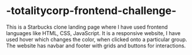 # -totalitycorp-frontend-challenge-
This is a Starbucks clone landing page where I have used frontend languages like HTML, CSS, JavaScript. It is a responsive website, I have used hover which changes the color, when clicked onto a particular  group. The website has navbar and footer with grids and buttons for interactions.

